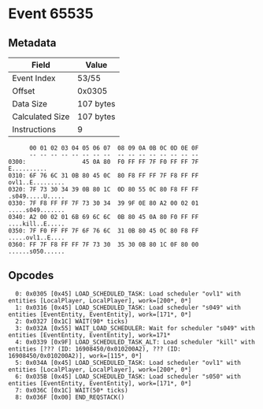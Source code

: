 # Event 65535

## Metadata

| Field           | Value     |
|-----------------|-----------|
| Event Index     | 53/55     |
| Offset          | 0x0305    |
| Data Size       | 107 bytes |
| Calculated Size | 107 bytes |
| Instructions    | 9         |

```
      00 01 02 03 04 05 06 07  08 09 0A 0B 0C 0D 0E 0F
      -- -- -- -- -- -- -- --  -- -- -- -- -- -- -- --
0300:                45 0A 80  F0 FF FF 7F F0 FF FF 7F       E..........
0310: 6F 76 6C 31 0B 80 45 0C  80 F8 FF FF 7F F8 FF FF  ovl1..E.........
0320: 7F 73 30 34 39 0B 80 1C  0D 80 55 0C 80 F8 FF FF  .s049.....U.....
0330: 7F F8 FF FF 7F 73 30 34  39 9F 0E 80 A2 00 02 01  .....s049.......
0340: A2 00 02 01 6B 69 6C 6C  0B 80 45 0A 80 F0 FF FF  ....kill..E.....
0350: 7F F0 FF FF 7F 6F 76 6C  31 0B 80 45 0C 80 F8 FF  .....ovl1..E....
0360: FF 7F F8 FF FF 7F 73 30  35 30 0B 80 1C 0F 80 00  ......s050......
```

## Opcodes

```
  0: 0x0305 [0x45] LOAD_SCHEDULED_TASK: Load scheduler "ovl1" with entities [LocalPlayer, LocalPlayer], work=[200*, 0*]
  1: 0x0316 [0x45] LOAD_SCHEDULED_TASK: Load scheduler "s049" with entities [EventEntity, EventEntity], work=[171*, 0*]
  2: 0x0327 [0x1C] WAIT(90* ticks)
  3: 0x032A [0x55] WAIT_LOAD_SCHEDULER: Wait for scheduler "s049" with entities [EventEntity, EventEntity], work=171*
  4: 0x0339 [0x9F] LOAD_SCHEDULED_TASK_ALT: Load scheduler "kill" with entities [??? (ID: 16908450/0x010200A2), ??? (ID: 16908450/0x010200A2)], work=[115*, 0*]
  5: 0x034A [0x45] LOAD_SCHEDULED_TASK: Load scheduler "ovl1" with entities [LocalPlayer, LocalPlayer], work=[200*, 0*]
  6: 0x035B [0x45] LOAD_SCHEDULED_TASK: Load scheduler "s050" with entities [EventEntity, EventEntity], work=[171*, 0*]
  7: 0x036C [0x1C] WAIT(50* ticks)
  8: 0x036F [0x00] END_REQSTACK()
```
